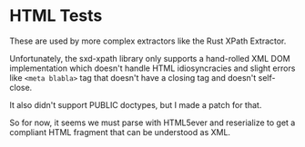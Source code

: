 # HTML Tests

These are used by more complex extractors like the Rust XPath Extractor.

Unfortunately, the sxd-xpath library only supports a hand-rolled XML DOM implementation which doesn't handle HTML idiosyncracies and slight errors like `<meta blabla>` tag that doesn't have a closing tag and doesn't self-close.

It also didn't support PUBLIC doctypes, but I made a patch for that.

So for now, it seems we must parse with HTML5ever and reserialize to get a compliant HTML fragment that can be understood as XML.